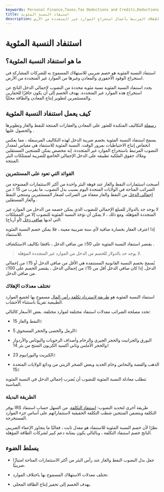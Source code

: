 ```yaml
---
keywords: Personal Finance,Taxes,Tax Deductions and Credits,Deductions and Credits
title: استنفاد النسبة المئوية
description: استنفاد النسبة المئوية هو خصم ضريبي اتحادي للإهلاك المرتبط بأعمال استخراج الموارد غير المتجددة من الأرض.
---
```


# استنفاد النسبة المئوية
## ما هو استنفاد النسبة المئوية؟

استنفاد النسبة المئوية هو خصم ضريبي للاستهلاك المسموح به للشركات المشاركة في استخراج الوقود الأحفوري والمعادن وغيرها من الموارد غير المتجددة من الأرض.

يحدد استنفاد النسبة المئوية نسبة مئوية محددة من النضوب لإجمالي الدخل الناتج عن استخراج هذه الموارد غير المتجددة. يهدف الخصم إلى أن يكون حافزًا للحفارين والمستثمرين لتطوير إنتاج المعادن والطاقة محليًا.

## كيف يعمل استنفاد النسبة المئوية

[رسملة](/capitalize) التكاليف المتكبدة للعثور على المعادن والعقارات المنتجة للنفط والغاز وتطويرها والحصول عليها .

يسمح استنفاد النسبة المئوية بخصم ضريبة الدخل لهذه التكاليف المرسملة ، مما يعكس انخفاض إنتاج الاحتياطيات بمرور الوقت. النسبة المئوية للاستنفاد هي مقياس لمقدار النضوب المرتبط باستخراج الموارد غير المتجددة. إنه مخصص يمكن للمنتجين المستقلين وملاك حقوق الملكية تطبيقه على الدخل الإجمالي الخاضع للضريبة لممتلكات البئر المنتجة.

### الفوائد التي تعود على المستثمرين

أصبحت استثمارات النفط والغاز عند فوهة البئر واحدة من أكثر الاستثمارات الممنوحة من الضرائب المتاحة في الولايات المتحدة اليوم بسبب بدل النضوب. ما يقرب من 15 ٪ من [إجمالي الدخل](/grossincome) من النفط والغاز معفاة من الضرائب لصغار المستثمرين ومنتجي النفط والغاز المستقلين .

لا يوجد حد بالدولار للمبلغ الإجمالي للنضوب الذي يمكن خصمه من الدخل من الموارد غير المتجددة المؤهلة. ومع ذلك ، لا يمكن أن تؤخذ النسبة المئوية للنضوب إلا من الممتلكات التي لديها [صافي دخل](/netincome) (أو أرباح).

إذا اعترف العقار بخسارة صافية لأي سنة ضريبية معينة ، فلا يمكن خصم النسبة المئوية للاستنفاد.

يقتصر استنفاد النسبة المئوية على 50٪ من صافي الدخل ، ناقصًا تكاليف الاستكشاف .

> لا يوجد حد بالدولار للخصم من الدخل من الموارد غير المتجددة المؤهلة.

>

يُسمح بخصم النسبة القانونية المستنفدة هي الأقل من صافي الدخل أو 15٪ من إجمالي الدخل. إذا كان صافي الدخل أقل من 15٪ من إجمالي الدخل ، يقتصر الخصم على 100٪ من صافي الدخل.

### تختلف معدلات الإهلاك

استنفاد النسبة المئوية هو [طريقة لاسترداد تكلفة رأس المال](/capital-recovery) مسموح بها لجميع الموارد الطبيعية تقريبًا باستثناء الأخشاب.

تحدد مصلحة الضرائب معدلات استنفاد مختلفة لموارد مختلفة. بعض الأسعار كالتالي:

- النفط والغاز 15٪

- الرمل والحصى والحجر المسحوق 5٪

- البورق والجرانيت والحجر الجيري والرخام وأصداف الرخويات والبوتاس والأردواز والحجر الأملس وثاني أكسيد الكربون المنتج من بئر 14٪

- الكبريت واليورانيوم 23٪

- الذهب والفضة والنحاس وخام الحديد وبعض الصخر الزيتي من ودائع الولايات المتحدة 15٪

تتطلب معادلة النسبة المئوية للنضوب أن يُضرب إجمالي الدخل في النسبة المئوية المناسبة.

### الطريقة البديلة

يوفر IRS طريقة أخرى لتحديد النضوب: [استنفاد التكلفة](/cost-depletion). من السهل حساب استنفاد التكلفة ويتضمن المنتجين شطب التكلفة الحقيقية لاستثماراتهم على أساس جزء الموارد المستخرجة.

نظرًا لأن خصم النسبة المئوية للاستنفاد هو معدل ثابت ، فغالبًا ما يتجاوز الإعفاء الضريبي الناتج خصم استنفاد التكلفة ، وبالتالي يكون بمثابة دعم كبير لشركات الطاقة المؤهلة.

## يسلط الضوء

- جعل بدل النضوب النفط والغاز عند رأس البئر من أكثر الاستثمارات المتاحة امتيازًا ضريبيًا.

- تختلف معدلات الاستهلاك المسموح بها باختلاف الموارد.

- يهدف الخصم إلى تحفيز إنتاج الطاقة المحلي.

